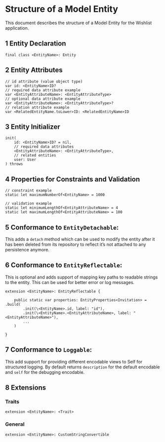 # Structure of a Model Entity

This document describes the structure of a Model Entity for the Wishlist application.

## 1 Entity Declaration

```
final class <EntityName>: Entity
```

## 2 Entity Attributes

```
// id attribute (value object type)
var id: <EntityName>ID?
// required data attribute example
var <EntityAttributeName>: <EntityAttributeType>
// optional data attribute example
var <EntityAttributeName>: <EntityAttributeType>?
// relation attribute example
var <RelatedEntityName.toLower>ID: <RelatedEntityName>ID
```

## 3 Entity Initializer

```
init(
    id: <EntityName>ID? = nil,
    // required data attributes
    <EntityAttributeName>: <EntityAttributeType>,
    // related entities
    user: User
) throws
```

## 4 Properties for Constraints and Validation

```
// constraint example
static let maximumNumberOf<EntityName> = 1000

// validation example
static let minimumLengthOf<EntityAttributeName> = 4
static let maximumLengthOf<EntityAttributeName> = 100
```

## 5 Conformance to `EntityDetachable`:

This adds a `detach` method which can be used to modify the entity after it has been deleted from its repository to reflect it’s not attached to any persistence anymore.

## 6 Conformance to `EntityReflectable`:

This is optional and adds support of mapping key paths to readable strings to the entity. This can be used for better error or log messages.

```
extension <EntityName>: EntityReflectable {

    public static var properties: EntityProperties<Invitation> = .build(
        .init(\<EntityName>.id, label: "id"),
        .init(\<EntityName>.<EntityAttributeName>, label: "<EntityAttributeName>"),
        ...
    )

}
```

## 7 Conformance to `Loggable`:

This add support for providing different encodable views to Self for structured logging. By default returns `description` for the default encodable and `self` for the debugging encodable.

## 8 Extensions

### Traits

```
extension <EntityName>: <Trait>
```

### General

```
extension <EntityName>: CustomStringConvertible
```

